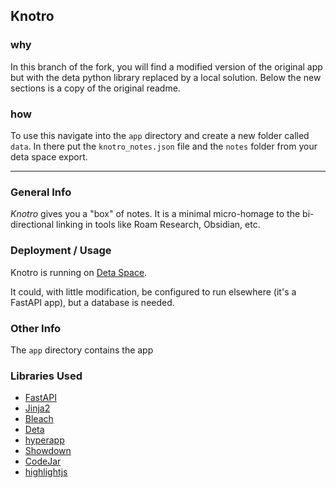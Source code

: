 ## Knotro

### why

In this branch of the fork, you will find a modified version of the original app but with the deta python library replaced by a local solution. Below the new sections is a copy of the original readme.

### how

To use this navigate into the `app` directory and create a new folder called `data`. In there put the `knotro_notes.json` file and the `notes` folder from your deta space export.

---

### General Info

*Knotro* gives you a "box" of notes. It is a minimal micro-homage to the bi-directional linking in tools like Roam Research, Obsidian, etc.


### Deployment / Usage

Knotro is running on [Deta Space](https://deta.space/discovery/@max/knospace).

It could, with little modification, be configured to run elsewhere (it's a FastAPI app), but a database is needed.

### Other Info

The `app` directory contains the app

### Libraries Used

- [FastAPI](https://fastapi.tiangolo.com/)
- [Jinja2](https://jinja.palletsprojects.com/en/2.11.x/)
- [Bleach](https://bleach.readthedocs.io/en/latest/clean.html)
- [Deta](https://www.deta.sh/)
- [hyperapp](https://github.com/jorgebucaran/hyperapp)
- [Showdown](http://showdownjs.com/)
- [CodeJar](https://github.com/antonmedv/codejar)
- [highlightjs](https://highlightjs.org/usage/)

